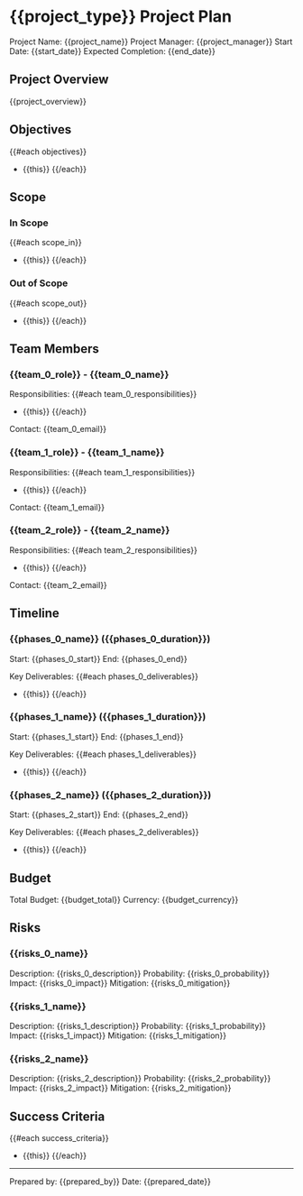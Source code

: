# {{project_type}} Project Plan

Project Name: {{project_name}}
Project Manager: {{project_manager}}
Start Date: {{start_date}}
Expected Completion: {{end_date}}

## Project Overview

{{project_overview}}

## Objectives

{{#each objectives}}
- {{this}}
{{/each}}

## Scope

### In Scope
{{#each scope_in}}
- {{this}}
{{/each}}

### Out of Scope
{{#each scope_out}}
- {{this}}
{{/each}}

## Team Members

### {{team_0_role}} - {{team_0_name}}

Responsibilities:
{{#each team_0_responsibilities}}
- {{this}}
{{/each}}

Contact: {{team_0_email}}

### {{team_1_role}} - {{team_1_name}}

Responsibilities:
{{#each team_1_responsibilities}}
- {{this}}
{{/each}}

Contact: {{team_1_email}}

### {{team_2_role}} - {{team_2_name}}

Responsibilities:
{{#each team_2_responsibilities}}
- {{this}}
{{/each}}

Contact: {{team_2_email}}

## Timeline

### {{phases_0_name}} ({{phases_0_duration}})

Start: {{phases_0_start}}
End: {{phases_0_end}}

Key Deliverables:
{{#each phases_0_deliverables}}
- {{this}}
{{/each}}

### {{phases_1_name}} ({{phases_1_duration}})

Start: {{phases_1_start}}
End: {{phases_1_end}}

Key Deliverables:
{{#each phases_1_deliverables}}
- {{this}}
{{/each}}

### {{phases_2_name}} ({{phases_2_duration}})

Start: {{phases_2_start}}
End: {{phases_2_end}}

Key Deliverables:
{{#each phases_2_deliverables}}
- {{this}}
{{/each}}

## Budget

Total Budget: {{budget_total}}
Currency: {{budget_currency}}

## Risks

### {{risks_0_name}}

Description: {{risks_0_description}}
Probability: {{risks_0_probability}}
Impact: {{risks_0_impact}}
Mitigation: {{risks_0_mitigation}}

### {{risks_1_name}}

Description: {{risks_1_description}}
Probability: {{risks_1_probability}}
Impact: {{risks_1_impact}}
Mitigation: {{risks_1_mitigation}}

### {{risks_2_name}}

Description: {{risks_2_description}}
Probability: {{risks_2_probability}}
Impact: {{risks_2_impact}}
Mitigation: {{risks_2_mitigation}}

## Success Criteria

{{#each success_criteria}}
- {{this}}
{{/each}}

---
Prepared by: {{prepared_by}}
Date: {{prepared_date}}